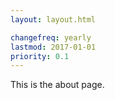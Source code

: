 ```yaml
---
layout: layout.html

changefreq: yearly
lastmod: 2017-01-01
priority: 0.1
---
```


This is the about page.
